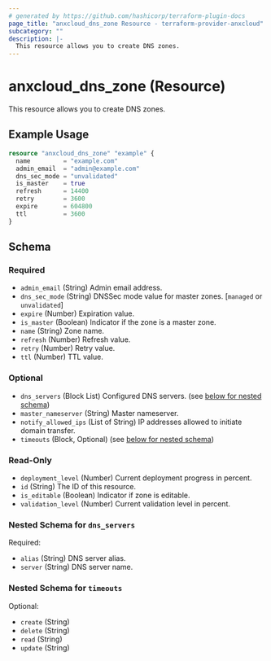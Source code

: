 ```yaml
---
# generated by https://github.com/hashicorp/terraform-plugin-docs
page_title: "anxcloud_dns_zone Resource - terraform-provider-anxcloud"
subcategory: ""
description: |-
  This resource allows you to create DNS zones.
---
```


# anxcloud_dns_zone (Resource)

This resource allows you to create DNS zones.

## Example Usage

```terraform
resource "anxcloud_dns_zone" "example" {
  name         = "example.com"
  admin_email  = "admin@example.com"
  dns_sec_mode = "unvalidated"
  is_master    = true
  refresh      = 14400
  retry        = 3600
  expire       = 604800
  ttl          = 3600
}
```

<!-- schema generated by tfplugindocs -->
## Schema

### Required

- `admin_email` (String) Admin email address.
- `dns_sec_mode` (String) DNSSec mode value for master zones. [`managed` or `unvalidated`]
- `expire` (Number) Expiration value.
- `is_master` (Boolean) Indicator if the zone is a master zone.
- `name` (String) Zone name.
- `refresh` (Number) Refresh value.
- `retry` (Number) Retry value.
- `ttl` (Number) TTL value.

### Optional

- `dns_servers` (Block List) Configured DNS servers. (see [below for nested schema](#nestedblock--dns_servers))
- `master_nameserver` (String) Master nameserver.
- `notify_allowed_ips` (List of String) IP addresses allowed to initiate domain transfer.
- `timeouts` (Block, Optional) (see [below for nested schema](#nestedblock--timeouts))

### Read-Only

- `deployment_level` (Number) Current deployment progress in percent.
- `id` (String) The ID of this resource.
- `is_editable` (Boolean) Indicator if zone is editable.
- `validation_level` (Number) Current validation level in percent.

<a id="nestedblock--dns_servers"></a>
### Nested Schema for `dns_servers`

Required:

- `alias` (String) DNS server alias.
- `server` (String) DNS server name.


<a id="nestedblock--timeouts"></a>
### Nested Schema for `timeouts`

Optional:

- `create` (String)
- `delete` (String)
- `read` (String)
- `update` (String)


